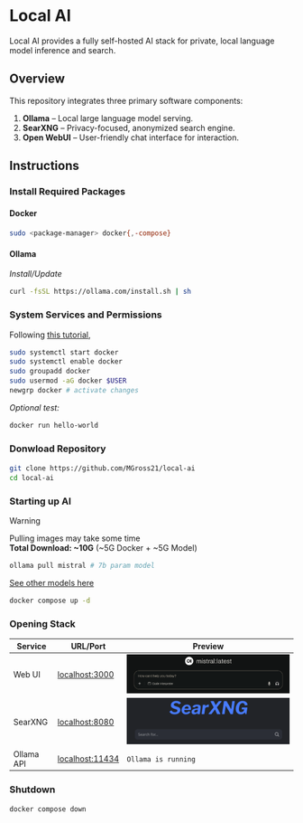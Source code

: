 # Local AI

Local AI provides a fully self-hosted AI stack for private, local language model inference and search.

## Overview

This repository integrates three primary software components:

1. **Ollama** – Local large language model serving.
2. **SearXNG** – Privacy-focused, anonymized search engine.
3. **Open WebUI** – User-friendly chat interface for interaction.

## Instructions

### Install Required Packages

#### Docker

```bash
sudo <package-manager> docker{,-compose}
```

#### Ollama

*Install/Update*

```bash
curl -fsSL https://ollama.com/install.sh | sh
```

### System Services and Permissions

Following [this tutorial](https://docs.docker.com/engine/install/linux-postinstall/),

```bash
sudo systemctl start docker
sudo systemctl enable docker
sudo groupadd docker
sudo usermod -aG docker $USER
newgrp docker # activate changes
```

*Optional test:*

```bash
docker run hello-world
```

### Donwload Repository

```bash
git clone https://github.com/MGross21/local-ai
cd local-ai
```

### Starting up AI

>[!Warning]
> Pulling images may take some time <br>
> **Total Download: ~10G** (~5G Docker + ~5G Model)

```bash
ollama pull mistral # 7b param model
```

[See other models here](https://ollama.com/library?sort=popular)

```bash
docker compose up -d
```

### Opening Stack

| Service         | URL/Port                | Preview                      |
|-----------------|------------------------|----------------------------------|
| Web UI          | [localhost:3000](http://localhost:3000/) | ![Open WebUI](assets/open_webui_minimal.png) |
| SearXNG         | [localhost:8080](http://localhost:8080/) | ![SearXNG](assets/searxng.png)       |
| Ollama API      | [localhost:11434](http://localhost:11434/) |           `Ollama is running`                       |

### Shutdown

```bash
docker compose down
```
